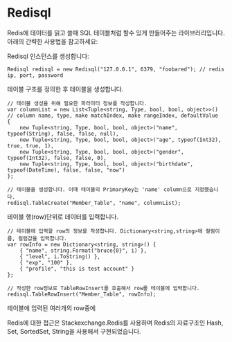 # Redisql

Redis에 데이터를 읽고 쓸때 SQL 테이블처럼 할수 있게 만들어주는 라이브러리입니다. 아래의 간략한 사용법을 참고하세요:

Redisql 인스턴스를 생성합니다:

    Redisql redisql = new Redisql("127.0.0.1", 6379, "foobared"); // redis ip, port, password

테이블 구조를 정의한 후 테이블을 생성합니다.

    // 테이블 생성을 위해 필요한 파라미터 정보를 작성합니다. 
    var columnList = new List<Tuple<string, Type, bool, bool, object>>() // column name, type, make matchIndex, make rangeIndex, defaultValue
    {
        new Tuple<string, Type, bool, bool, object>("name", typeof(String), false, false, null), 
        new Tuple<string, Type, bool, bool, object>("age", typeof(Int32), true, true, 1), 
        new Tuple<string, Type, bool, bool, object>("gender", typeof(Int32), false, false, 0), 
        new Tuple<string, Type, bool, bool, object>("birthdate", typeof(DateTime), false, false, "now") 
    };
    
    // 테이블을 생성합니다. 이때 테이블의 PrimaryKey는 'name' column으로 지정했습니다.
    redisql.TableCreate("Member_Table", "name", columnList);

테이블 행(row)단위로 데이터를 입력합니다.

    // 테이블에 입력할 row의 정보를 작성합니다. Dictionary<string,string>에 컬럼이름, 컬럼값을 입력합니다.
    var rowInfo = new Dictionary<string, string>() {
        { "name", string.Format("bruce{0}", i) },
        { "level", i.ToString() },
        { "exp", "100" },
        { "profile", "this is test account" }
    };
    
    // 작성한 row정보로 TableRowInsert를 호출해서 row를 테이블에 입력합니다.
    redisql.TableRowInsert("Member_Table", rowInfo);

테이블에 입력된 여러개의 row중에 

Redis에 대한 접근은 Stackexchange.Redis를 사용하며 Redis의 자료구조인 Hash, Set, SortedSet, String을 사용해서 구현되었습니다.


